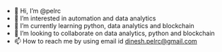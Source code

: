- 👋 Hi, I’m @pelrc
- 👀 I’m interested in automation and data analytics
- 🌱 I’m currently learning python, data analytics and blockchain
- 💞️ I’m looking to collaborate on data analytics, python and blockchain
- 📫 How to reach me by using email id dinesh.pelrc@gmail.com

<!---
pelrc/pelrc is a ✨ special ✨ repository because its `README.md` (this file) appears on your GitHub profile.
You can click the Preview link to take a look at your changes.
--->
